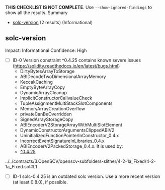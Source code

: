 **THIS CHECKLIST IS NOT COMPLETE**. Use `--show-ignored-findings` to show all the results.
Summary
 - [solc-version](#solc-version) (2 results) (Informational)
## solc-version
Impact: Informational
Confidence: High
 - [ ] ID-0
Version constraint ^0.4.25 contains known severe issues (https://solidity.readthedocs.io/en/latest/bugs.html)
	- DirtyBytesArrayToStorage
	- ABIDecodeTwoDimensionalArrayMemory
	- KeccakCaching
	- EmptyByteArrayCopy
	- DynamicArrayCleanup
	- ImplicitConstructorCallvalueCheck
	- TupleAssignmentMultiStackSlotComponents
	- MemoryArrayCreationOverflow
	- privateCanBeOverridden
	- SignedArrayStorageCopy
	- ABIEncoderV2StorageArrayWithMultiSlotElement
	- DynamicConstructorArgumentsClippedABIV2
	- UninitializedFunctionPointerInConstructor_0.4.x
	- IncorrectEventSignatureInLibraries_0.4.x
	- ABIEncoderV2PackedStorage_0.4.x.
It is used by:
	- [^0.4.25](../../contracts/3.OpenSCV/openscv-subfolders-slither/4-2-1a_Fixed/4-2-1a_Fixed.sol#L1)

../../contracts/3.OpenSCV/openscv-subfolders-slither/4-2-1a_Fixed/4-2-1a_Fixed.sol#L1


 - [ ] ID-1
solc-0.4.25 is an outdated solc version. Use a more recent version (at least 0.8.0), if possible.

